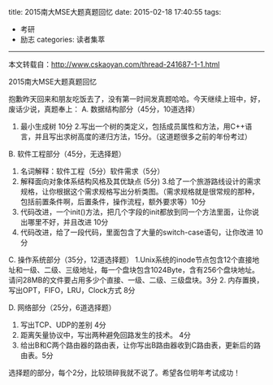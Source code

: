 title: 2015南大MSE大题真题回忆
date: 2015-02-18 17:40:55
tags: 
- 考研
- 励志
categories: 读者集萃
---
本文转载自：http://www.cskaoyan.com/thread-241687-1-1.html

2015南大MSE大题真题回忆

抱歉昨天回来和朋友吃饭去了，没有第一时间发真题哈哈。今天继续上班中，好，废话少说，真题奉上：
A. 数据结构部分（45分，10道选择）
1. 最小生成树 10分
2.写出一个树的类定义，包括成员属性和方法，用C++语言，并且写出求树高度的递归方法，15分。（这道题很多之前的年份考过）
<!--more-->
B. 软件工程部分（45分，无选择题）
1. 名词解释：软件工程（5分）软件需求（5分）
2. 解释面向对象体系结构风格及其优缺点 (5分)
3.给了一个旅游路线设计的需求规格，让你根据这个需求规格写出分析类图。（需求规格就是很常规的那种，包括前置条件啊，后置条件，操作流程，额外要求等）10分
4. 代码改进，一个init()方法，把几个字段的init都放到同一个方法里面，让你说出哪里不好，并且改进 10分
5. 代码改进，给了一段代码，里面包含了大量的switch-case语句，让你改进 10分

C. 操作系统部分（35分，12道选择题）
1.Unix系统的inode节点包含12个直接地址和一级、二级、三级地址，每一个盘块包含1024Byte，含有256个盘块地址。请问28MB的文件要占用多少个直接、一级、二级、三级盘块。3分
2. 内存置换，写出OPT，FIFO，LRU，Clock方式 8分

D. 网络部分（25分，6道选择题）
1. 写出TCP、UDP的差别 4分
2. 距离矢量协议中，写出两种避免回路发生的技术。 4分
3. 给出B和C两个路由器的路由表，让你写出B路由器收到C路由表，更新后的路由表。5分

选择题的部分，每个2分，比较琐碎我就不说了。希望各位明年考试成功！



